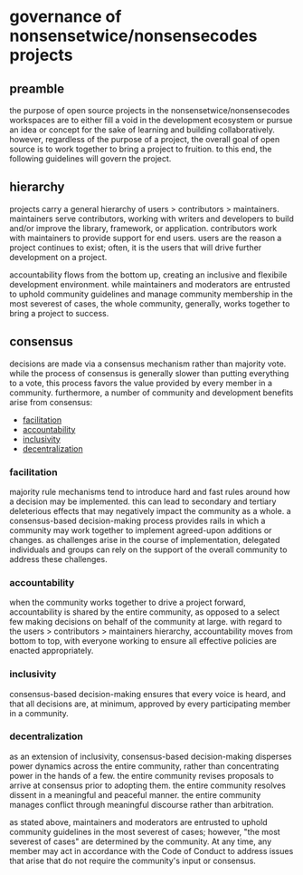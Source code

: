 # governance of nonsensetwice/nonsensecodes projects

## preamble

the purpose of open source projects in the nonsensetwice/nonsensecodes workspaces
are to either fill a void in the development ecosystem or pursue an idea or
concept for the sake of learning and building collaboratively. however, regardless
of the purpose of a project, the overall goal of open source is to work
together to bring a project to fruition. to this end, the following guidelines 
will govern the project.

## hierarchy

projects carry a general hierarchy of users > contributors > maintainers.
maintainers serve contributors, working with writers and developers to build
and/or improve the library, framework, or application. contributors work with
maintainers to provide support for end users. users are the reason a project
continues to exist; often, it is the users that will drive further development
on a project.

accountability flows from the bottom up, creating an inclusive and flexibile 
development environment. while maintainers and moderators are entrusted to
uphold community guidelines and manage community membership in the most severest
of cases, the whole community, generally, works together to bring a project to
success.

## consensus

decisions are made via a consensus mechanism rather than majority vote. while the
process of consensus is generally slower than putting everything to a vote, this
process favors the value provided by every member in a community. furthermore,
a number of community and development benefits arise from consensus:
-   [facilitation](#facilitation)
-   [accountability](#accountability)
-   [inclusivity](#inclusivity)
-   [decentralization](#decentralization)

### facilitation

majority rule mechanisms tend to introduce hard and fast rules around how
a decision may be implemented. this can lead to secondary and tertiary
deleterious effects that may negatively impact the community as a whole.
a consensus-based decision-making process provides rails in which a community
may work together to implement agreed-upon additions or changes. as challenges
arise in the course of implementation, delegated individuals and groups can
rely on the support of the overall community to address these challenges.

### accountability

when the community works together to drive a project forward, accountability is
shared by the entire community, as opposed to a select few making decisions
on behalf of the community at large. with regard to the users > contributors >
maintainers hierarchy, accountability moves from bottom to top, with everyone
working to ensure all effective policies are enacted appropriately.

### inclusivity

consensus-based decision-making ensures that every voice is heard, and that all
decisions are, at minimum, approved by every participating member in a community.

### decentralization

as an extension of inclusivity, consensus-based decision-making disperses power
dynamics across the entire community, rather than concentrating power in the hands
of a few. the entire community revises proposals to arrive at consensus prior
to adopting them. the entire community resolves dissent in a meaningful and
peaceful manner. the entire community manages conflict through meaningful
discourse rather than arbitration.

as stated above, maintainers and moderators are entrusted to uphold community
guidelines in the most severest of cases; however, "the most severest of cases"
are determined by the community. At any time, any member may act in accordance
with the Code of Conduct to address issues that arise that do not require the
community's input or consensus.